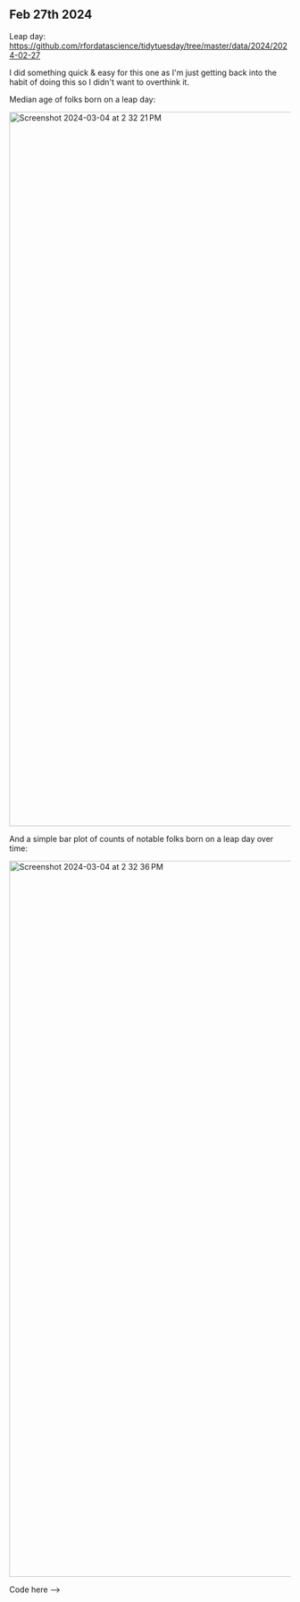 ## Feb 27th 2024

Leap day: https://github.com/rfordatascience/tidytuesday/tree/master/data/2024/2024-02-27


I did something quick & easy for this one as I'm just getting back into the habit of doing this so I didn't want to overthink it. 

Median age of folks born on a leap day:

<img width="1280" alt="Screenshot 2024-03-04 at 2 32 21 PM" src="https://github.com/ohitsmekatie/tidy-tuesday-but-python/assets/9855295/0f3bfbca-544a-40cf-a7e0-6df07ede6474">


And a simple bar plot of counts of notable folks born on a leap day over time:

<img width="1283" alt="Screenshot 2024-03-04 at 2 32 36 PM" src="https://github.com/ohitsmekatie/tidy-tuesday-but-python/assets/9855295/b34e0321-8c2e-443a-b424-4bb5bbb679fb">


Code here --> 
